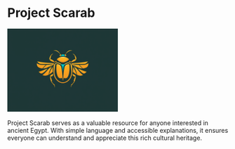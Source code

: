 # Project Scarab

<img src="media/project-scarab.png" alt="Project Scarab Logo" height="50%" width="50%">

Project Scarab serves as a valuable resource for anyone interested in ancient Egypt. With simple language and accessible explanations, it ensures everyone can understand and appreciate this rich cultural heritage. 
